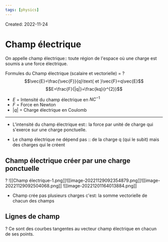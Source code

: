 ```yaml
---
tags: [physics] 
---
```

Created: 2022-11-24

# Champ électrique
On appelle champ électrique:: toute région de l'espace où une charge est soumis a une force électrique.
<!--SR:!2022-12-06,3,170-->

Formules du Champ électrique (scalaire et vectorielle) =
?
$$\vec{E}=\frac{\vec{F}}{q}\text{ et }\vec{F}=q\vec{E}$$
$$E=\frac{F}{|q|}=\frac{kq}{r^{2}}$$
- $E$ = Intensité du champ électrique en $NC^{-1}$
- $F$ = Force en Newton 
- $|q|$ = Charge électrique en Coulomb
---
<!--SR:!2022-12-09,6,210-->

- L'intensité du champ électrique est:: la force par unité de charge qui s'exerce sur une charge ponctuelle.
<!--SR:!2022-12-06,3,170-->
- Le champ électrique ne dépend pas :: de la charge q (qui le subit) mais des charges qui le créent
<!--SR:!2022-12-12,9,230-->

## Champ électrique créer par une charge ponctuelle
?
![[Champ électrique-1.png]]![[image-20221129092354879.png]]![[image-20221129092504068.png]]
![[image-20221201164013884.png]]
<!--SR:!2022-12-11,6,230-->


- Champ crée pas plusieurs charges c'est: la somme vectorielle de chacun des champs

## Lignes de champ
?
Ce sont des courbes tangentes au vecteur champ électrique en chacun de ses points.
<!--SR:!2022-12-10,5,230-->

<!--SR:!2022-12-01,1,214-->


